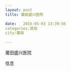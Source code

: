 ```yaml
--- 
layout: post 
title: 莆田盛兴医院

date:   2016-05-03 13:39:56 
categories:其他  
city:莆田
  
--- 
```

   
莆田盛兴医院

信息

